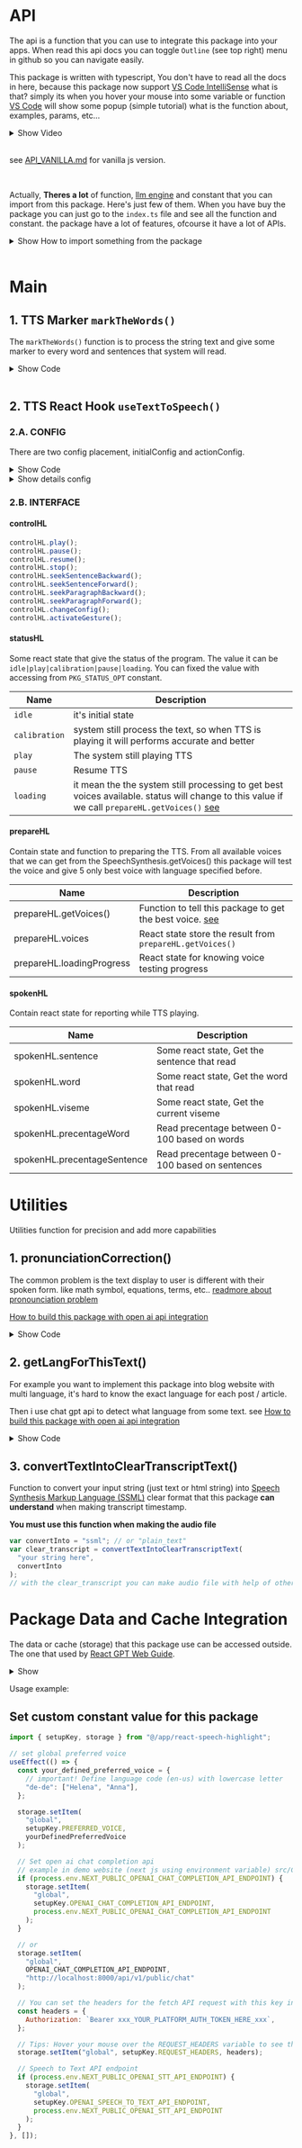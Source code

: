 # API

The api is a function that you can use to integrate this package into your apps. When read this api docs you can toggle `Outline` (see top right) menu in github so you can navigate easily.

This package is written with typescript, You don't have to read all the docs in here, because this package now support [VS Code IntelliSense](https://code.visualstudio.com/docs/editor/intellisense) what is that? simply its when you hover your mouse into some variable or function [VS Code](https://code.visualstudio.com) will show some popup (simple tutorial) what is the function about, examples, params, etc...

<details>
  <summary>Show Video</summary>
  <br/>

https://github.com/albirrkarim/react-speech-highlight-demo/assets/29292018/05d325f9-469c-47e9-97d3-10053628e18c

</details>

<br/>

see [API_VANILLA.md](API_VANILLA.md) for vanilla js version.

<br/>

Actually, **Theres a lot** of function, [llm engine](LLM_ENGINE.md) and constant that you can import from this package. Here's just few of them. When you have buy the package you can just go to the `index.ts` file and see all the function and constant. the package have a lot of features, ofcourse it have a lot of APIs.

<details>
  <summary>Show How to import something from the package</summary>
  <br/>

```jsx
// v5.3.0 API
import {
  // Main
  markTheWords,
  useTextToSpeech,

  // Utilities function for precision and add more capabilities
  pronunciationCorrection,
  getLangForThisText,
  getTheVoices,
  noAbbreviation,
  speak,
  convertTextIntoClearTranscriptText,

  // Package Data and Cache Integration
  // Your app can read the data used by this package, like:
  PKG,
  PREFERRED_VOICE, // Set global config for the preffered voice
  PKG_STATUS_OPT, // Package status option
  PKG_DEFAULT_LANG, // Package default lang
  LANG_CACHE_KEY, // Package lang sessionStorage key
  OPENAI_CHAT_COMPLETION_API_ENDPOINT,
  getVoiceBasedOnVoiceURI,
  getCachedVoiceInfo,
  getCachedVoiceURI,
  setCachedVoiceInfo,
  getCachedVoiceName,
} from "react-speech-highlight";

// Type data for typescript
import type {
  ControlHLType,
  StatusHLType,
  PrepareHLType,
  SpokenHLType,
  UseTextToSpeechReturnType,
  ActivateGestureProps,
  GetVoicesProps,
  VoiceInfo,
  markTheWordsFuncType,
  ConfigTTS,
  getAudioType,
  getAudioReturnType,
  VisemeMap,
  SentenceInfo,
} from "react-speech-highlight";
```

</details>

<br/>

# Main

## 1. TTS Marker `markTheWords()`

The `markTheWords()` function is to process the string text and give some marker to every word and sentences that system will read.

<details>
  <summary>Show Code</summary>
  <br/>

Important, This example using react `useMemo()` to avoid unecessary react rerender. i mean it will only execute when the `text` is changing. it's similiar with `useEffect()`.

<br/>

```jsx
function abbreviationFunction(str) {
  // You can write your custom abbreviation function here
  // example:
  // Input(string) : LMK
  // Ouput(string) : Let me know

  return str;
}

const textHL = useMemo(() => markTheWords(text, abbreviationFunction), [text]);
```

</details>

<br/>

## 2. TTS React Hook `useTextToSpeech()`

### 2.A. CONFIG

There are two config placement, initialConfig and actionConfig.

<details>
  <summary>Show Code</summary>
  <br/>

```jsx
const initialConfig = {
  autoHL: true,
  disableSentenceHL: false,
  disableWordHL: false,
  classSentences: "highlight-sentence",
  classWord: "highlight-spoken",

  lang: "id-ID",
  pitch: 1,
  rate: 0.9,
  volume: 1,
  autoScroll: false,
  clear: true,

  // For viseme mapping,
  visemeMap: {},

  // Prefer or fallback to audio file
  preferAudio: null,
  fallbackAudio: null,

  batchSize: 200,

  timestampDetectionMode: "auto",
};

const { controlHL, statusHL, prepareHL, spokenHL } =
  useTextToSpeech(initialConfig);
```

```jsx
const actionConfig = {
  autoHL: true,
  disableSentenceHL: false,
  disableWordHL: false,
  classSentences: "highlight-sentence",
  classWord: "highlight-spoken",

  lang: "id-ID",
  pitch: 1,
  rate: 0.9,
  volume: 1,
  autoScroll: false,
  clear: true,

  // For viseme mapping,
  visemeMap: {},

  // Prefer or fallback to audio file
  preferAudio: "example.com/some_file.mp3",
  fallbackAudio: "example.com/some_file.mp3",

  batchSize: null, // or 200

  timestampDetectionMode: "auto", // or rule, ml
};

void controlHL.play({
  textEl: textEl.current,
  onEnded: () => {
    console.log("Callback when tts done");
  },
  actionConfig,
});
```

</details>

<details>
  <summary>Show details config</summary>

- `autoHL`

  If the voice is not support the onboundary event, then this package prefer to disable word highlight. instead of trying to mimic onboundary event

- `disableSentenceHL`

  Disable sentence highlight

- `disableWordHL`

  Disable word highlight

- `classSentences`

  You can styling the highlighted sentence with css to some class name

- `classWord`

  You can styling the highlighted word with css to some class name

- `lang`

  The one used for `SpeechSynthesisUtterance.lang`. [see](https://developer.mozilla.org/en-US/docs/Web/API/SpeechSynthesisUtterance/lang)

- `pitch`

  The one used for `SpeechSynthesisUtterance.pitch`

- `volume`

  The one used for `SpeechSynthesisUtterance.volume`

- `autoScroll`

  Beautifull auto scroll, so the user can always see the highlighted sentences

- `clear`

  if `true` overide previous played TTS with some new TTS that user want, if `false` user want to execute play new TTS but there's still exist played TTS. so it will just entering queue behind it

- `visemeMap`

  The data for this parameter i provide in the [demo website source code](https://github.com/albirrkarim/demo-website-react-speech-highlight).

- `preferAudio`

  Some API to pass `string` or `async function` that return audio url like this `example.com/some_file.mp3` as preferred audio.

  So the package will use this audio instead of the built in web speech synthesis.

- `fallbackAudio`

  Some API to pass `string` or `async function` that return audio url like this`example.com/some_file.mp3` as fallback audio.

  When the built in web speech synthesis error or user doesn't have any voice. the fallback audio file will be used.

  ```jsx
  async function getAudioForThisText(text){
   var res = await getAudioFromTTSAPI("https://yourbackend.com/api/elevenlabs....",text);
   // convert to audio file, convert again to audio url

   return res;
  }

  const config = {
    preferAudio: getAudioForThisText // will only call if needed (if user want to play) so you can save cost
    fallbackAudio: getAudioForThisText // will only call if needed (if web speech synthesis fail)  so you can save cost
  }

  const { controlHL, statusHL, prepareHL, spokenHL } = useTextToSpeech(config)
  ```

- `batchSize`

  The batch size for the audio file.

  When you set the batch is null so they send all the text. then you set for 200 package will chunk the text into 200 character.

  Example: 200
  so package will batched send 200 characters per request to TTS API

  [Readmore about batch system in this package](PROBLEMS.md#1-the-delay-of-audio-played-and-user-gesture-to-trigger-play-must-be-close)

- `timestampDetectionMode`

  Detection mode for timestamp engine. [see private docs](https://github.com/Web-XR-AI-lab/demo-website-react-speech-highlight/tree/main/docs)

</details>

### 2.B. INTERFACE

#### controlHL

```js
controlHL.play();
controlHL.pause();
controlHL.resume();
controlHL.stop();
controlHL.seekSentenceBackward();
controlHL.seekSentenceForward();
controlHL.seekParagraphBackward();
controlHL.seekParagraphForward();
controlHL.changeConfig();
controlHL.activateGesture();
```

#### statusHL

Some react state that give the status of the program. The value it can be `idle|play|calibration|pause|loading`. You can fixed the value with accessing from `PKG_STATUS_OPT` constant.

| Name               | Description                                                                                                                                                                           |
| ------------------ | ------------------------------------------------------------------------------------------------------------------------------------------------------------------------------------- |
| `idle`             | it's initial state                                                                                                                                                                    |
| `calibration`      | system still process the text, so when TTS is playing it will performs accurate and better                                                                                            |
| `play`             | The system still playing TTS                                                                                                                                                          |
| `pause`            | Resume TTS                                                                                                                                                                            |
| `loading` | it mean the the system still processing to get best voices available. status will change to this value if we call `prepareHL.getVoices()` [see](PROBLEMS.md#4-bad-performance-or-voice-too-fast) |

#### prepareHL

Contain state and function to preparing the TTS. From all available voices that we can get from the SpeechSynthesis.getVoices() this package will test the voice and give 5 only best voice with language specified before.

| Name                      | Description                                                                                      |
| ------------------------- | ------------------------------------------------------------------------------------------------ |
| prepareHL.getVoices()     | Function to tell this package to get the best voice. [see](PROBLEMS.md#4-bad-performance-or-voice-too-fast) |
| prepareHL.voices          | React state store the result from `prepareHL.getVoices()`                                        |
| prepareHL.loadingProgress | React state for knowing voice testing progress                                                   |

#### spokenHL

Contain react state for reporting while TTS playing.

| Name                        | Description                                      |
| --------------------------- | ------------------------------------------------ |
| spokenHL.sentence           | Some react state, Get the sentence that read     |
| spokenHL.word               | Some react state, Get the word that read         |
| spokenHL.viseme             | Some react state, Get the current viseme         |
| spokenHL.precentageWord     | Read precentage between 0-100 based on words     |
| spokenHL.precentageSentence | Read precentage between 0-100 based on sentences |

# Utilities

Utilities function for precision and add more capabilities

## 1. pronunciationCorrection()

The common problem is the text display to user is different with their spoken form. like math symbol, equations, terms, etc.. [readmore about pronounciation problem](PROBLEMS.md)

[How to build this package with open ai api integration](MAKE_BACKEND.md)

<details>
  <summary>Show Code</summary>
  <br/>

```jsx
const inputText = `
<ul>
  <li>1000</li>
  <li>4090</li>
  <li>1.000.000</li>
  <li>1,2</li>
  <li>9.001</li>
  <li>30,1</li>
</ul>
`;

const textEl = useRef();

const pronounciation = async (): Promise<void> => {
  if (textEl.current) {
    await pronunciationCorrection(textEl.current, (progress) => {
      console.log(progress);
    });
  }
};

useEffect(() => {
  if (textEl.current) {
    console.log("pronounciation");
    void pronounciation();
  }
  // eslint-disable-next-line
}, []);

const textHL = useMemo(() => markTheWords(inputText), [inputText]);

return (
  <div ref={textEl}>
    <p
      dangerouslySetInnerHTML={{
        __html: textHL,
      }}
    ></p>
  </div>
);
```

</details>

## 2. getLangForThisText()

For example you want to implement this package into blog website with multi language, it's hard to know the exact language for each post / article.

Then i use chat gpt api to detect what language from some text. see [How to build this package with open ai api integration](MAKE_BACKEND.md)

<details>
  <summary>Show Code</summary>
  <br/>

```jsx
var timeout = null;

const inputText = `
Hallo, das ist ein deutscher Beispieltext
`;

async function getLang() {
  var predictedLang = await getLangForThisText(textEl.current);

  // will return `de`
  if (predictedLang) {
    setLang(predictedLang);
  }
}

useEffect(() => {
  if (textEl.current) {
    if (inputText != "") {
      // The timeout is for use case: text change frequently.
      // if the text doesn't change just call getLang();
      if (timeout) {
        clearTimeout(timeout);
      }

      timeout = setTimeout(() => {
        getLang();
      }, 2000);
    }
  }
}, [inputText]);
```

</details>

## 3. convertTextIntoClearTranscriptText()

Function to convert your input string (just text or html string) into [Speech Synthesis Markup Language (SSML)](https://cloud.google.com/text-to-speech/docs/ssml) clear format that this package **can understand** when making transcript timestamp.

**You must use this function when making the audio file**

```jsx
var convertInto = "ssml"; // or "plain_text"
var clear_transcript = convertTextIntoClearTranscriptText(
  "your string here",
  convertInto
);
// with the clear_transcript you can make audio file with help of other speech synthesis platforms like elevenlabs etc.
```

# Package Data and Cache Integration

The data or cache (storage) that this package use can be accessed outside. The one that used by [React GPT Web Guide](https://github.com/albirrkarim/react-gpt-web-guide-docs).

<details>
  <summary>Show</summary>

```js
import {
  // ...other API

  // Your app can read the data / cache used by this package, like:
  PREFERRED_VOICE, // Set global config for the preffered voice
  PKG_STATUS_OPT, // Package status option
  PKG_DEFAULT_LANG, // Package default lang
  LANG_CACHE_KEY, // Package lang sessionStorage key
  OPENAI_CHAT_COMPLETION_API_ENDPOINT, // Key to set open ai chat completion api
  getVoiceBasedOnVoiceURI,
  getCachedVoiceInfo,
  getCachedVoiceURI,
  setCachedVoiceInfo,
  getCachedVoiceName,
} from "react-speech-highlight";
```

</details>

Usage example:

## Set custom constant value for this package

```jsx
import { setupKey, storage } from "@/app/react-speech-highlight";

// set global preferred voice
useEffect(() => {
  const your_defined_preferred_voice = {
    // important! Define language code (en-us) with lowercase letter
    "de-de": ["Helena", "Anna"],
  };

  storage.setItem(
    "global",
    setupKey.PREFERRED_VOICE,
    yourDefinedPreferredVoice
  );

  // Set open ai chat completion api
  // example in demo website (next js using environment variable) src/Components/ClientProvider.tsx
  if (process.env.NEXT_PUBLIC_OPENAI_CHAT_COMPLETION_API_ENDPOINT) {
    storage.setItem(
      "global",
      setupKey.OPENAI_CHAT_COMPLETION_API_ENDPOINT,
      process.env.NEXT_PUBLIC_OPENAI_CHAT_COMPLETION_API_ENDPOINT
    );
  }

  // or
  storage.setItem(
    "global",
    OPENAI_CHAT_COMPLETION_API_ENDPOINT,
    "http://localhost:8000/api/v1/public/chat"
  );

  // You can set the headers for the fetch API request with this key in sessionStorage
  const headers = {
    Authorization: `Bearer xxx_YOUR_PLATFORM_AUTH_TOKEN_HERE_xxx`,
  };

  // Tips: Hover your mouse over the REQUEST_HEADERS variable to see the example and docs
  storage.setItem("global", setupKey.REQUEST_HEADERS, headers);

  // Speech to Text API endpoint
  if (process.env.NEXT_PUBLIC_OPENAI_STT_API_ENDPOINT) {
    storage.setItem(
      "global",
      setupKey.OPENAI_SPEECH_TO_TEXT_API_ENDPOINT,
      process.env.NEXT_PUBLIC_OPENAI_STT_API_ENDPOINT
    );
  }
}, []);
```
